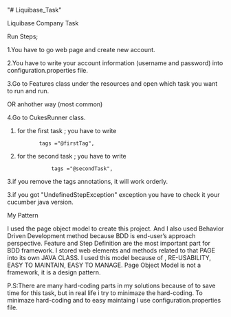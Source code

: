 "# Liquibase_Task" 

Liquibase Company Task

Run Steps;

1.You have to go web page and create new account.

2.You have to write your account information (username and password)
 into configuration.properties file.
 
3.Go to Features class under the resources and open which task you want to run 
 and run.
 
 OR anhother way (most common)
 
4.Go to CukesRunner class. 

 1.  for the first task ; you have to write 
               
                tags ="@firstTag", 

 2.  for the second task ; you have to write 
                   
                    tags ="@secondTask", 
 3.if you remove the tags annotations, it will work orderly.
   
3.if you got "UndefinedStepException"  exception you have to check it 
your cucumber java version.  


My Pattern

I used the page object model to create this project. And I also used Behavior Driven Development method because BDD is end-user’s approach perspective. 
Feature and Step Definition are the most important part  for BDD framework.
I stored web elements and methods related to that PAGE into its own JAVA CLASS.
I used this model because of , RE-USABILITY, EASY TO MAINTAIN, EASY TO MANAGE.
Page Object Model is not a framework, it is a design pattern.

P.S:There are many hard-coding parts in my solutions because of to save time for this task, 
but in real life i try to minimaze the hard-coding.
To minimaze hard-coding and to easy maintaing I use configuration.properties file.
            
                    
                    

